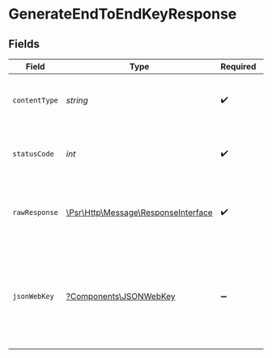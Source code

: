 # GenerateEndToEndKeyResponse


## Fields

| Field                                                                                                                                                                                                                                                                                                                           | Type                                                                                                                                                                                                                                                                                                                            | Required                                                                                                                                                                                                                                                                                                                        | Description                                                                                                                                                                                                                                                                                                                     | Example                                                                                                                                                                                                                                                                                                                         |
| ------------------------------------------------------------------------------------------------------------------------------------------------------------------------------------------------------------------------------------------------------------------------------------------------------------------------------- | ------------------------------------------------------------------------------------------------------------------------------------------------------------------------------------------------------------------------------------------------------------------------------------------------------------------------------- | ------------------------------------------------------------------------------------------------------------------------------------------------------------------------------------------------------------------------------------------------------------------------------------------------------------------------------- | ------------------------------------------------------------------------------------------------------------------------------------------------------------------------------------------------------------------------------------------------------------------------------------------------------------------------------- | ------------------------------------------------------------------------------------------------------------------------------------------------------------------------------------------------------------------------------------------------------------------------------------------------------------------------------- |
| `contentType`                                                                                                                                                                                                                                                                                                                   | *string*                                                                                                                                                                                                                                                                                                                        | :heavy_check_mark:                                                                                                                                                                                                                                                                                                              | HTTP response content type for this operation                                                                                                                                                                                                                                                                                   |                                                                                                                                                                                                                                                                                                                                 |
| `statusCode`                                                                                                                                                                                                                                                                                                                    | *int*                                                                                                                                                                                                                                                                                                                           | :heavy_check_mark:                                                                                                                                                                                                                                                                                                              | HTTP response status code for this operation                                                                                                                                                                                                                                                                                    |                                                                                                                                                                                                                                                                                                                                 |
| `rawResponse`                                                                                                                                                                                                                                                                                                                   | [\Psr\Http\Message\ResponseInterface](https://www.php-fig.org/psr/psr-7/#33-psrhttpmessageresponseinterface)                                                                                                                                                                                                                    | :heavy_check_mark:                                                                                                                                                                                                                                                                                                              | Raw HTTP response; suitable for custom response parsing                                                                                                                                                                                                                                                                         |                                                                                                                                                                                                                                                                                                                                 |
| `jsonWebKey`                                                                                                                                                                                                                                                                                                                    | [?Components\JSONWebKey](../../Models/Components/JSONWebKey.md)                                                                                                                                                                                                                                                                 | :heavy_minus_sign:                                                                                                                                                                                                                                                                                                              | The request completed successfully.                                                                                                                                                                                                                                                                                             | {<br/>"use": "enc",<br/>"kty": "EC",<br/>"kid": "bOaoOIgm-7dI_gBIvsr0jQrPyYp6H_od0Ok-hSYZQ-g=",<br/>"crv": "P-521",<br/>"alg": "ECDH-ES+A256KW",<br/>"x": "ABcm3wzKpPzYYwjDC0HSrxxVM3ULbuMDUuzkR5wNciaMHkZvQ02gLFdqTL65evV7EWaQyC7zRc28eW20p5MVDdQr",<br/>"y": "AVa-eQsoiltOcQYy1QEcrQ9NbWktl_D4ewfg8diOZ2_svLEgEu4T1PqNcLbBGozP_VqPkXOMwNCUNI7pxajVGiIP"<br/>} |
